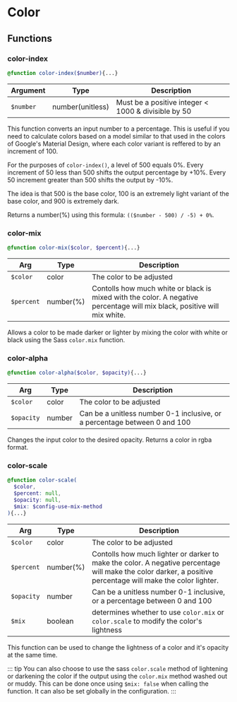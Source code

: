 
# Color

## Functions

### color-index
```scss
@function color-index($number){...}
```
| Argument | Type | Description |
| --- | --- | --- |
| `$number` | number(unitless) | Must be a positive integer < 1000 & divisible by 50 |

This function converts an input number to a percentage. This is useful if you need to calculate colors based on a model similar to that used in the colors of Google's Material Design, where each color variant is reffered to by an increment of 100.

For the purposes of `color-index()`, a level of 500 equals 0%. Every increment of 50 less than 500 shifts the output percentage by +10%. Every 50 increment greater than 500 shifts the output by -10%.

The idea is that 500 is the base color, 100 is an extremely light variant of the base color, and 900 is extremely dark.

Returns a number(%) using this formula: `(($number - 500) / -5) + 0%`.

### color-mix
```scss
@function color-mix($color, $percent){...}
```
| Arg | Type | Description |
| --- | --- | --- |
| `$color` | color | The color to be adjusted |
| `$percent` | number(%) | Contolls how much white or black is mixed with the color. A negative percentage will mix black, positive will mix white. |

Allows a color to be made darker or lighter by mixing the color with white or black using the Sass `color.mix` function.

### color-alpha
```scss
@function color-alpha($color, $opacity){...}
```
| Arg | Type | Description |
| --- | --- | --- |
| `$color` | color | The color to be adjusted |
| `$opacity` | number | Can be a unitless number 0-1 inclusive, or a percentage between 0 and 100 |

Changes the input color to the desired opacity. Returns a color in rgba format.

### color-scale
```scss
@function color-scale(
  $color,
  $percent: null,
  $opacity: null,
  $mix: $config-use-mix-method
){...}
```
| Arg | Type | Description |
| --- | --- | --- |
| `$color` | color | The color to be adjusted |
| `$percent` | number(%) | Contolls how much lighter or darker to make the color. A negative percentage will make the color darker, a positive percentage will make the color lighter. |
| `$opacity` | number | Can be a unitless number 0-1 inclusive, or a percentage between 0 and 100 |
| `$mix` | boolean | determines whether to use `color.mix` or `color.scale` to modify the color's lightness |

This function can be used to change the lightness of a color and it's opacity at the same time.

::: tip
You can also choose to use the sass `color.scale` method of lightening or darkening the color if the output using the `color.mix` method washed out or muddy. This can be done once using `$mix: false` when calling the function. It can also be set globally in the configuration.
:::
